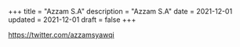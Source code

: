 +++
title = "Azzam S.A"
description = "Azzam S.A"
date = 2021-12-01
updated = 2021-12-01
draft = false
+++

https://twitter.com/azzamsyawqi
